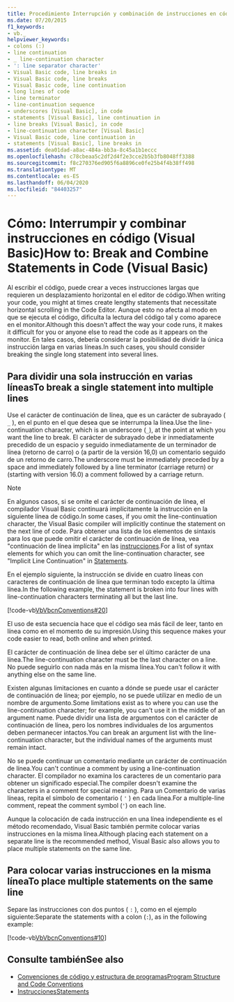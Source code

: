 ```yaml
---
title: Procedimiento Interrupción y combinación de instrucciones en código
ms.date: 07/20/2015
f1_keywords:
- vb._
helpviewer_keywords:
- colons (:)
- line continuation
- _ line-continuation character
- ': line separator character'
- Visual Basic code, line breaks in
- Visual Basic code, line breaks
- Visual Basic code, line continuation
- long lines of code
- line terminator
- line-continuation sequence
- underscores [Visual Basic], in code
- statements [Visual Basic], line continuation in
- line breaks [Visual Basic], in code
- line-continuation character [Visual Basic]
- Visual Basic code, line continuation in
- statements [Visual Basic], line breaks in
ms.assetid: dea01dad-a8ac-484a-bb3a-8c45a1b1eccc
ms.openlocfilehash: c78cbeaa5c2df2d4f2e3cce2b5b3fb8048ff3388
ms.sourcegitcommit: f8c270376ed905f6a8896ce0fe25b4f4b38ff498
ms.translationtype: MT
ms.contentlocale: es-ES
ms.lasthandoff: 06/04/2020
ms.locfileid: "84403257"
---
```

# <a name="how-to-break-and-combine-statements-in-code-visual-basic"></a><span data-ttu-id="8d8ee-102">Cómo: Interrumpir y combinar instrucciones en código (Visual Basic)</span><span class="sxs-lookup"><span data-stu-id="8d8ee-102">How to: Break and Combine Statements in Code (Visual Basic)</span></span>

<span data-ttu-id="8d8ee-103">Al escribir el código, puede crear a veces instrucciones largas que requieren un desplazamiento horizontal en el editor de código.</span><span class="sxs-lookup"><span data-stu-id="8d8ee-103">When writing your code, you might at times create lengthy statements that necessitate horizontal scrolling in the Code Editor.</span></span> <span data-ttu-id="8d8ee-104">Aunque esto no afecta al modo en que se ejecuta el código, dificulta la lectura del código tal y como aparece en el monitor.</span><span class="sxs-lookup"><span data-stu-id="8d8ee-104">Although this doesn't affect the way your code runs, it makes it difficult for you or anyone else to read the code as it appears on the monitor.</span></span> <span data-ttu-id="8d8ee-105">En tales casos, debería considerar la posibilidad de dividir la única instrucción larga en varias líneas.</span><span class="sxs-lookup"><span data-stu-id="8d8ee-105">In such cases, you should consider breaking the single long statement into several lines.</span></span>

## <a name="to-break-a-single-statement-into-multiple-lines"></a><span data-ttu-id="8d8ee-106">Para dividir una sola instrucción en varias líneas</span><span class="sxs-lookup"><span data-stu-id="8d8ee-106">To break a single statement into multiple lines</span></span>

<span data-ttu-id="8d8ee-107">Use el carácter de continuación de línea, que es un carácter de subrayado ( `_` ), en el punto en el que desea que se interrumpa la línea.</span><span class="sxs-lookup"><span data-stu-id="8d8ee-107">Use the line-continuation character, which is an underscore (`_`), at the point at which you want the line to break.</span></span> <span data-ttu-id="8d8ee-108">El carácter de subrayado debe ir inmediatamente precedido de un espacio y seguido inmediatamente de un terminador de línea (retorno de carro) o (a partir de la versión 16,0) un comentario seguido de un retorno de carro.</span><span class="sxs-lookup"><span data-stu-id="8d8ee-108">The underscore must be immediately preceded by a space and immediately followed by a line terminator (carriage return) or (starting with version 16.0) a comment followed by a carriage return.</span></span>

  > [!NOTE]
  > <span data-ttu-id="8d8ee-109">En algunos casos, si se omite el carácter de continuación de línea, el compilador Visual Basic continuará implícitamente la instrucción en la siguiente línea de código.</span><span class="sxs-lookup"><span data-stu-id="8d8ee-109">In some cases, if you omit the line-continuation character, the Visual Basic compiler will implicitly continue the statement on the next line of code.</span></span> <span data-ttu-id="8d8ee-110">Para obtener una lista de los elementos de sintaxis para los que puede omitir el carácter de continuación de línea, vea "continuación de línea implícita" en las [instrucciones](../language-features/statements.md).</span><span class="sxs-lookup"><span data-stu-id="8d8ee-110">For a list of syntax elements for which you can omit the line-continuation character, see "Implicit Line Continuation" in [Statements](../language-features/statements.md).</span></span>

  <span data-ttu-id="8d8ee-111">En el ejemplo siguiente, la instrucción se divide en cuatro líneas con caracteres de continuación de línea que terminan todo excepto la última línea.</span><span class="sxs-lookup"><span data-stu-id="8d8ee-111">In the following example, the statement is broken into four lines with line-continuation characters terminating all but the last line.</span></span>

  [!code-vb[VbVbcnConventions#20](~/samples/snippets/visualbasic/VS_Snippets_VBCSharp/VbVbcnConventions/VB/Class1.vb#20)]

  <span data-ttu-id="8d8ee-112">El uso de esta secuencia hace que el código sea más fácil de leer, tanto en línea como en el momento de su impresión.</span><span class="sxs-lookup"><span data-stu-id="8d8ee-112">Using this sequence makes your code easier to read, both online and when printed.</span></span>

  <span data-ttu-id="8d8ee-113">El carácter de continuación de línea debe ser el último carácter de una línea.</span><span class="sxs-lookup"><span data-stu-id="8d8ee-113">The line-continuation character must be the last character on a line.</span></span> <span data-ttu-id="8d8ee-114">No puede seguirlo con nada más en la misma línea.</span><span class="sxs-lookup"><span data-stu-id="8d8ee-114">You can't follow it with anything else on the same line.</span></span>

  <span data-ttu-id="8d8ee-115">Existen algunas limitaciones en cuanto a dónde se puede usar el carácter de continuación de línea; por ejemplo, no se puede utilizar en medio de un nombre de argumento.</span><span class="sxs-lookup"><span data-stu-id="8d8ee-115">Some limitations exist as to where you can use the line-continuation character; for example, you can't use it in the middle of an argument name.</span></span> <span data-ttu-id="8d8ee-116">Puede dividir una lista de argumentos con el carácter de continuación de línea, pero los nombres individuales de los argumentos deben permanecer intactos.</span><span class="sxs-lookup"><span data-stu-id="8d8ee-116">You can break an argument list with the line-continuation character, but the individual names of the arguments must remain intact.</span></span>

  <span data-ttu-id="8d8ee-117">No se puede continuar un comentario mediante un carácter de continuación de línea.</span><span class="sxs-lookup"><span data-stu-id="8d8ee-117">You can't continue a comment by using a line-continuation character.</span></span> <span data-ttu-id="8d8ee-118">El compilador no examina los caracteres de un comentario para obtener un significado especial.</span><span class="sxs-lookup"><span data-stu-id="8d8ee-118">The compiler doesn't examine the characters in a comment for special meaning.</span></span> <span data-ttu-id="8d8ee-119">Para un Comentario de varias líneas, repita el símbolo de comentario ( `'` ) en cada línea.</span><span class="sxs-lookup"><span data-stu-id="8d8ee-119">For a multiple-line comment, repeat the comment symbol (`'`) on each line.</span></span>

 <span data-ttu-id="8d8ee-120">Aunque la colocación de cada instrucción en una línea independiente es el método recomendado, Visual Basic también permite colocar varias instrucciones en la misma línea.</span><span class="sxs-lookup"><span data-stu-id="8d8ee-120">Although placing each statement on a separate line is the recommended method, Visual Basic also allows you to place multiple statements on the same line.</span></span>

## <a name="to-place-multiple-statements-on-the-same-line"></a><span data-ttu-id="8d8ee-121">Para colocar varias instrucciones en la misma línea</span><span class="sxs-lookup"><span data-stu-id="8d8ee-121">To place multiple statements on the same line</span></span>

<span data-ttu-id="8d8ee-122">Separe las instrucciones con dos puntos ( `:` ), como en el ejemplo siguiente:</span><span class="sxs-lookup"><span data-stu-id="8d8ee-122">Separate the statements with a colon (`:`), as in the following example:</span></span>

  [!code-vb[VbVbcnConventions#10](~/samples/snippets/visualbasic/VS_Snippets_VBCSharp/VbVbcnConventions/VB/Class1.vb#10)]

## <a name="see-also"></a><span data-ttu-id="8d8ee-123">Consulte también</span><span class="sxs-lookup"><span data-stu-id="8d8ee-123">See also</span></span>

- [<span data-ttu-id="8d8ee-124">Convenciones de código y estructura de programas</span><span class="sxs-lookup"><span data-stu-id="8d8ee-124">Program Structure and Code Conventions</span></span>](program-structure-and-code-conventions.md)
- [<span data-ttu-id="8d8ee-125">Instrucciones</span><span class="sxs-lookup"><span data-stu-id="8d8ee-125">Statements</span></span>](../language-features/statements.md)
